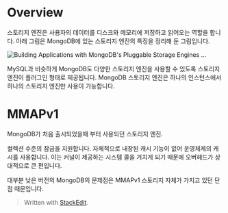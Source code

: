 # Overview

스토리지 엔진은 사용자의 데이터를 디스크와 메모리에 저장하고 읽어오는 역할을 합니다. 아래 그림은 MongoDB에 있는 스토리지 엔진의 특징을 정리해 둔 그림입니다.

![Building Applications with MongoDB's Pluggable Storage Engines ...](https://webassets.mongodb.com/_com_assets/cms/StorageEngineArchIMG2-ju0tb22fup.png)

MySQL과 비슷하게 MongoDB도 다양한 스토리지 엔진을 사용할 수 있도록 스토리지 엔진이 플러그인 형태로 제공됩니다. MongoDB 스토리지 엔진은 하나의 인스턴스에서 하나의 스토리지 엔진만 사용이 가능합니다.

# MMAPv1

MongoDB가 처음 출시되었을때 부터 사용되던 스토리지 엔진.

컬렉션 수준의 잠금을 지원합니다.
자체적으로 내장된 캐시 기능이 없어 운영체제의 캐시를 사용합니다. 이는 커널이 제공하는 시스템 콜을 거치게 되기 때문에 오버헤드가 상대적으로 큰 편입니다.

대부분 낮은 버전의 MongoDB의 문제점은 MMAPv1 스토리지 자체가 가지고 있던 단점 때문입니다.



> Written with [StackEdit](https://stackedit.io/).
<!--stackedit_data:
eyJoaXN0b3J5IjpbLTUzMzMxMTM5LC0xMzc0NTE2OTg3XX0=
-->